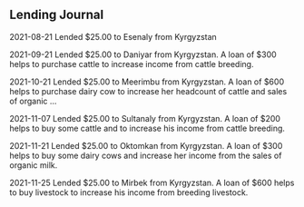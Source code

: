 ## Lending Journal
2021-08-21 Lended $25.00 to Esenaly from Kyrgyzstan

2021-09-21 Lended $25.00 to Daniyar from Kyrgyzstan. A loan of $300 helps to purchase cattle to increase income from cattle breeding.

2021-10-21 Lended $25.00 to Meerimbu from Kyrgyzstan. A loan of $600 helps to purchase dairy cow to increase her headcount of cattle and sales of organic ...

2021-11-07 Lended $25.00 to Sultanaly from Kyrgyzstan. A loan of $200 helps to buy some cattle and to increase his income from cattle breeding.

2021-11-21 Lended $25.00 to Oktomkan from Kyrgyzstan. A loan of $300 helps to buy some dairy cows and increase her income from the sales of organic milk.

2021-11-25 Lended $25.00 to Mirbek from Kyrgyzstan. A loan of $600 helps to buy livestock to increase his income from breeding livestock.

